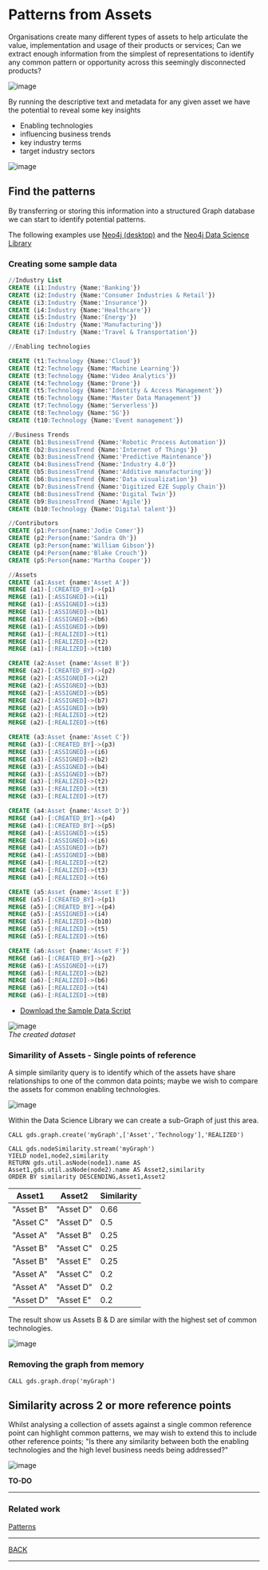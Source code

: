 # Patterns from Assets

Organisations create many different types of assets to help articulate the value, implementation and usage of their products or services; Can we extract enough information from the simplest of representations to identify any common pattern or opportunity across this seemingly disconnected products?

![image](images/assets.png)<br>

By running the descriptive text and metadata for any given asset we have the potential to reveal some key insights

- Enabling technologies
- influencing business trends
- key industry terms
- target industry sectors


![image](images/assetsInsights.png)


## Find the patterns

By transferring or storing this information into a structured Graph database we can start to identify potential patterns.

The following examples use [Neo4j (desktop)](https://neo4j.com/) and the [Neo4j Data Science Library](https://neo4j.com/developer/graph-data-science/graph-algorithms/) 

### Creating some sample data

~~~ sql
//Industry List
CREATE (i1:Industry {Name:'Banking'})
CREATE (i2:Industry {Name:'Consumer Industries & Retail'})
CREATE (i3:Industry {Name:'Insurance'})
CREATE (i4:Industry {Name:'Healthcare'})
CREATE (i5:Industry {Name:'Energy'})
CREATE (i6:Industry {Name:'Manufacturing'})
CREATE (i7:Industry {Name:'Travel & Transportation'})

//Enabling technologies

CREATE (t1:Technology {Name:'Cloud'})
CREATE (t2:Technology {Name:'Machine Learning'})
CREATE (t3:Technology {Name:'Video Analytics'})
CREATE (t4:Technology {Name:'Drone'})
CREATE (t5:Technology {Name:'Identity & Access Management'})
CREATE (t6:Technology {Name:'Master Data Management'})
CREATE (t7:Technology {Name:'Serverless'})
CREATE (t8:Technology {Name:'5G'})
CREATE (t10:Technology {Name:'Event management'})

//Business Trends
CREATE (b1:BusinessTrend {Name:'Robotic Process Automation'})
CREATE (b2:BusinessTrend {Name:'Internet of Things'})
CREATE (b3:BusinessTrend {Name:'Predictive Maintenance'})
CREATE (b4:BusinessTrend {Name:'Industry 4.0'})
CREATE (b5:BusinessTrend {Name:'Additive manufacturing'})
CREATE (b6:BusinessTrend {Name:'Data visualization'})
CREATE (b7:BusinessTrend {Name:'Digitized E2E Supply Chain'})
CREATE (b8:BusinessTrend {Name:'Digital Twin'})
CREATE (b9:BusinessTrend {Name:'Agile'})
CREATE (b10:Technology {Name:'Digital talent'})

//Contributors
CREATE (p1:Person{name:'Jodie Comer'})
CREATE (p2:Person{name:'Sandra Oh'})
CREATE (p3:Person{name:'William Gibson'})
CREATE (p4:Person{name:'Blake Crouch'})
CREATE (p5:Person{name:'Martha Cooper'})

//Assets
CREATE (a1:Asset {name:'Asset A'})
MERGE (a1)-[:CREATED_BY]->(p1)
MERGE (a1)-[:ASSIGNED]->(i1)
MERGE (a1)-[:ASSIGNED]->(i3)
MERGE (a1)-[:ASSIGNED]->(b1)
MERGE (a1)-[:ASSIGNED]->(b6)
MERGE (a1)-[:ASSIGNED]->(b9)
MERGE (a1)-[:REALIZED]->(t1)
MERGE (a1)-[:REALIZED]->(t2)
MERGE (a1)-[:REALIZED]->(t10)

CREATE (a2:Asset {name:'Asset B'})
MERGE (a2)-[:CREATED_BY]->(p2)
MERGE (a2)-[:ASSIGNED]->(i2)
MERGE (a2)-[:ASSIGNED]->(b3)
MERGE (a2)-[:ASSIGNED]->(b5)
MERGE (a2)-[:ASSIGNED]->(b7)
MERGE (a2)-[:ASSIGNED]->(b9)
MERGE (a2)-[:REALIZED]->(t2)
MERGE (a2)-[:REALIZED]->(t6)

CREATE (a3:Asset {name:'Asset C'})
MERGE (a3)-[:CREATED_BY]->(p3)
MERGE (a3)-[:ASSIGNED]->(i6)
MERGE (a3)-[:ASSIGNED]->(b2)
MERGE (a3)-[:ASSIGNED]->(b4)
MERGE (a3)-[:ASSIGNED]->(b7)
MERGE (a3)-[:REALIZED]->(t2)
MERGE (a3)-[:REALIZED]->(t3)
MERGE (a3)-[:REALIZED]->(t7)

CREATE (a4:Asset {name:'Asset D'})
MERGE (a4)-[:CREATED_BY]->(p4)
MERGE (a4)-[:CREATED_BY]->(p5)
MERGE (a4)-[:ASSIGNED]->(i5)
MERGE (a4)-[:ASSIGNED]->(i6)
MERGE (a4)-[:ASSIGNED]->(b7)
MERGE (a4)-[:ASSIGNED]->(b8)
MERGE (a4)-[:REALIZED]->(t2)
MERGE (a4)-[:REALIZED]->(t3)
MERGE (a4)-[:REALIZED]->(t6)

CREATE (a5:Asset {name:'Asset E'})
MERGE (a5)-[:CREATED_BY]->(p1)
MERGE (a5)-[:CREATED_BY]->(p4)
MERGE (a5)-[:ASSIGNED]->(i4)
MERGE (a5)-[:REALIZED]->(b10)
MERGE (a5)-[:REALIZED]->(t5)
MERGE (a5)-[:REALIZED]->(t6)

CREATE (a6:Asset {name:'Asset F'})
MERGE (a6)-[:CREATED_BY]->(p2)
MERGE (a6)-[:ASSIGNED]->(i7)
MERGE (a6)-[:REALIZED]->(b2)
MERGE (a6)-[:REALIZED]->(b6)
MERGE (a6)-[:REALIZED]->(t4)
MERGE (a6)-[:REALIZED]->(t8)
~~~

- [Download the Sample Data Script](scripts.cql)

![image](images/SampleData.png)<br>
_The created dataset_


### Simarility of Assets - Single points of reference

A simple similarity query is to identify which of the assets have share relationships to one of the common data points; maybe we wish to compare the assets for common enabling technologies.

![image](images/Pattern1.png)<br>

Within the Data Science Library we can create a sub-Graph of just this area.

~~~
CALL gds.graph.create('myGraph',['Asset','Technology'],'REALIZED')
~~~

~~~
CALL gds.nodeSimilarity.stream('myGraph')
YIELD node1,node2,similarity
RETURN gds.util.asNode(node1).name AS Asset1,gds.util.asNode(node2).name AS Asset2,similarity
ORDER BY similarity DESCENDING,Asset1,Asset2
~~~

|Asset1|Asset2|Similarity|
|---|---|---|
|"Asset B"|"Asset D"|0.66|
|"Asset C"|"Asset D"|0.5|
|"Asset A"|"Asset B"|0.25|
|"Asset B"|"Asset C"|0.25|
|"Asset B"|"Asset E"|0.25|
|"Asset A"|"Asset C"|0.2|
|"Asset A"|"Asset D"|0.2|
|"Asset D"|"Asset E"|0.2|

The result show us Assets B & D are similar with the highest set of common technologies.

![image](images/Example1.png)<br>

### Removing the graph from memory

~~~
CALL gds.graph.drop('myGraph')
~~~


## Similarity across 2 or more reference points

Whilst analysing a collection of assets against a single common reference point can highlight common patterns, we may wish to extend this to include other reference points; "Is there any similarity between both the enabling technologies and the high level business needs being addressed?"

![image](images/Pattern2.png)<br>


**TO-DO**



---

### Related work

[Patterns](../Patterns/readme.md)

---

[BACK](../README.md)

---